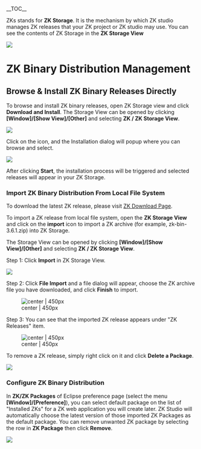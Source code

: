 \_\_TOC\_\_

ZKs stands for **ZK Storage**. It is the mechanism by which ZK studio
manages ZK releases that your ZK project or ZK studio may use. You can
see the contents of ZK Storage in the **ZK Storage View**

![](studio-storage-view.png)

# ZK Binary Distribution Management

## Browse & Install ZK Binary Releases Directly

To browse and install ZK binary releases, open ZK Storage view and click
**Download and Install**. The Storage View can be opened by clicking
**\[Window\]/\[Show View\]/\[Other\]** and selecting **ZK / ZK Storage
View**.

![](studio-storage-view-download.png)

Click on the icon, and the Installation dialog will popup where you can
browse and select.

![](studio-release-install-process.png)

After clicking **Start**, the installation process will be triggered and
selected releases will appear in your ZK Storage.

### Import ZK Binary Distribution From Local File System

To download the latest ZK release, please visit [ZK Download
Page](http://www.zkoss.org/download/zk).

To import a ZK release from local file system, open the **ZK Storage
View** and click on the **import** icon to import a ZK archive (for
example, zk-bin-3.6.1.zip) into ZK Storage.

The Storage View can be opened by clicking **\[Window\]/\[Show
View\]/\[Other\]** and selecting **ZK / ZK Storage View**.

Step 1: Click **Import** in ZK Storage View.

![](studio-storage-view-import.png)

Step 2: Click **File Import** and a file dialog will appear, choose the
ZK archive file you have downloaded, and click **Finish** to import.

<figure>
<img src="studio-storage-view-import-dialog.png"
title=" center | 450px" />
<figcaption> center | 450px</figcaption>
</figure>

Step 3: You can see that the imported ZK release appears under "ZK
Releases" item.

<figure>
<img src="studio-storage-view-import-result.png"
title=" center | 450px" />
<figcaption> center | 450px</figcaption>
</figure>

To remove a ZK release, simply right click on it and click **Delete a
Package**.

![](studio-storage-view-delete.png)

### Configure ZK Binary Distribution

In **ZK/ZK Packages** of Eclipse preference page (select the menu
**\[Window\]/\[Preference\]**), you can select default package on the
list of "Installed ZKs" for a ZK web application you will create later.
ZK Studio will automatically choose the latest version of those imported
ZK Packages as the default package. You can remove unwanted ZK package
by selecting the row in **ZK Package** then click **Remove**.

![](studio-preference-package.png)

